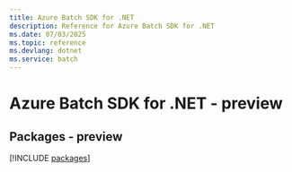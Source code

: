 ```yaml
---
title: Azure Batch SDK for .NET
description: Reference for Azure Batch SDK for .NET
ms.date: 07/03/2025
ms.topic: reference
ms.devlang: dotnet
ms.service: batch
---
```

# Azure Batch SDK for .NET - preview
## Packages - preview
[!INCLUDE [packages](batch-index.md)]